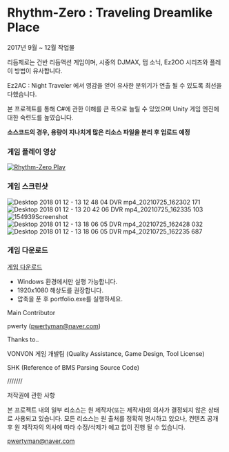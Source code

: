 # Rhythm-Zero : Traveling Dreamlike Place

2017년 9월 ~ 12월 작업물

리듬제로는 건반 리듬액션 게임이며, 시중의 DJMAX, 탭 소닉, Ez2OO 시리즈와 플레이 방법이 유사합니다.

Ez2AC : Night Traveler 에서 영감을 얻어 유사한 분위기가 연출 될 수 있도록 최선을 다했습니다.

본 프로젝트를 통해 C#에 관한 이해를 큰 폭으로 늘릴 수 있었으며 Unity 게임 엔진에 대한 숙련도를 높였습니다.

**소스코드의 경우, 용량이 지나치게 많은 리소스 파일을 분리 후 업로드 예정**

### 게임 플레이 영상

[![Rhythm-Zero Play](http://img.youtube.com/vi/nYrRAyJE4LU/0.jpg)](http://www.youtube.com/watch?v=nYrRAyJE4LU "Rhythm-Zero TDP Play Video")


### 게임 스크린샷
![Desktop 2018 01 12 - 13 12 48 04 DVR mp4_20210725_162302 171](https://user-images.githubusercontent.com/43519833/126891215-83331444-a347-440c-9f37-64f533e2252d.jpg)
![Desktop 2018 01 12 - 13 20 42 06 DVR mp4_20210725_162335 103](https://user-images.githubusercontent.com/43519833/126891219-47300aba-ac0b-4c00-9159-cf20b0fc619c.jpg)
![154939Screenshot](https://user-images.githubusercontent.com/43519833/126891339-cdb8fc2d-a92d-4528-9694-91e3e056aeaf.png)
![Desktop 2018 01 12 - 13 18 06 05 DVR mp4_20210725_162428 032](https://user-images.githubusercontent.com/43519833/126891217-e3a2efda-a8e2-4134-95d4-52e38dd28d7b.jpg)
![Desktop 2018 01 12 - 13 18 06 05 DVR mp4_20210725_162235 687](https://user-images.githubusercontent.com/43519833/126891216-7ecba609-2b5a-4146-92f8-6547dacae242.jpg)




### 게임 다운로드

[게임 다운로드](https://drive.google.com/file/d/1UxYMhxWyR1dfxyhRNk1BF-Fx-uZNmmN3/view?usp=sharing)

- Windows 환경에서만 실행 가능합니다.
- 1920x1080 해상도를 권장합니다.
- 압축을 푼 후 portfolio.exe를 실행하세요.



Main Contributor

pwerty (pwertyman@naver.com)
 
		
		
Thanks to..

VONVON 게임 개발팀 (Quality Assistance, Game Design, Tool License)

SHK (Reference of BMS Parsing Source Code)


///////


저작권에 관한 사항

 본 프로젝트 내의 일부 리소스는 원 제작자(또는 제작사)의 의사가 결정되지 않은 상태로 사용되고 있습니다. 모든 리소스는 원 출처를 정확히 명시하고 있으나, 컨텐츠 공개 후 원 제작자의 의사에 따라 수정/삭제가 예고 없이 진행 될 수 있습니다.
 
 pwertyman@naver.com
